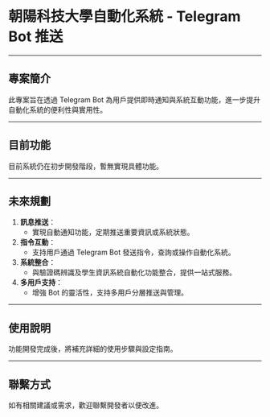 # 朝陽科技大學自動化系統 - Telegram Bot 推送

---

## 專案簡介
此專案旨在透過 Telegram Bot 為用戶提供即時通知與系統互動功能，進一步提升自動化系統的便利性與實用性。

---

## 目前功能
目前系統仍在初步開發階段，暫無實現具體功能。

---

## 未來規劃
1. **訊息推送**：
   - 實現自動通知功能，定期推送重要資訊或系統狀態。
2. **指令互動**：
   - 支持用戶通過 Telegram Bot 發送指令，查詢或操作自動化系統。
3. **系統整合**：
   - 與驗證碼辨識及學生資訊系統自動化功能整合，提供一站式服務。
4. **多用戶支持**：
   - 增強 Bot 的靈活性，支持多用戶分層推送與管理。

---

## 使用說明
功能開發完成後，將補充詳細的使用步驟與設定指南。

---

## 聯繫方式
如有相關建議或需求，歡迎聯繫開發者以便改進。
